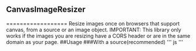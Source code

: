 ## CanvasImageResizer
==================
Resize images once on browsers that support canvas, from a source or an image object.
IMPORTANT: This library only works if the images you are resizing have a CORS header or are in the same domain as your page.
##Usage
###With a source(recommended)
''' js
'''

